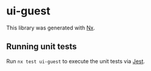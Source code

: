 # ui-guest

This library was generated with [Nx](https://nx.dev).

## Running unit tests

Run `nx test ui-guest` to execute the unit tests via [Jest](https://jestjs.io).
